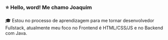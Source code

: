### :star: Hello, word! Me chamo Joaquim 

:mortar_board: Estou no processo de aprendizagem para me tornar desenvolvedor Fullstack, atualmente meu foco no Frontend é HTML/CSS/JS e no Backend com Java.

<!--
**JoaquimGo/JoaquimGo** is a ✨ _special_ ✨ repository because its `README.md` (this file) appears on your GitHub profile.

Here are some ideas to get you started:

- 🔭 I’m currently working on ...
- 🌱 I’m currently learning ...
- 👯 I’m looking to collaborate on ...
- 🤔 I’m looking for help with ...
- 💬 Ask me about ...
- 📫 How to reach me: ...
- 😄 Pronouns: ...
- ⚡ Fun fact: ...
-->
